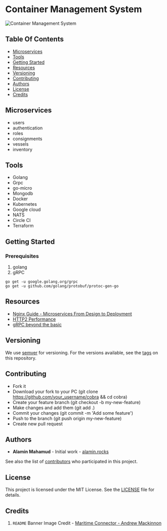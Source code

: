 # Container Management System

![Container Management System](http://maritime-connector.com/ships_uploads/wana_bhum-9308663-container_ship-8-140842.jpg)

## Table Of Contents

- [Microservices](#microservices)
- [Tools](#tools)
- [Getting Started](#getting-started)
- [Resources](#resources)
- [Versioning](#versioning)
- [Contributing](#contributing)
- [Authors](#authors)
- [License](#license)
- [Credits](#credits)

## Microservices

- users
- authentication
- roles
- consignments
- vessels
- inventory


## Tools

- Golang
- Grpc
- go-micro
- Mongodb
- Docker
- Kubernetes
- Google cloud
- NATS
- Circle CI
- Terraform

## Getting Started

### Prerequisites

1. golang
2. gRPC

``` shell
go get -u google.golang.org/grpc
go get -u github.com/golang/protobuf/protoc-gen-go
```

## Resources

- [Nginx Guide - Microservices From Design to Deployment](https://www.nginx.com/blog/introduction-to-microservices/)
- [HTTP2 Performance](https://developers.google.com/web/fundamentals/performance/http2/)
- [gRPC beyond the basic](https://blog.gopheracademy.com/advent-2017/go-grpc-beyond-basics/)

## Versioning

We use [semver](#semver.org) for versioning. For the versions available, see the [tags](https://github.com/alamin-mahamud/container-management-system/tags) on this repository.

## Contributing

- Fork it
- Download your fork to your PC (git clone https://github.com/your_username/cobra && cd cobra)
- Create your feature branch (git checkout -b my-new-feature)
- Make changes and add them (git add .)
- Commit your changes (git commit -m 'Add some feature')
- Push to the branch (git push origin my-new-feature)
- Create new pull request


## Authors

- **Alamin Mahamud** - Initial work - [alamin.rocks](https://alamin-rocks.herokuapp.com)

See also the list of [contributors](./CONTRIBUTORS.md) who participated in this project.

## License

This project is licensed under the MIT License.
See the [LICENSE](./LICENSE.md) file for details.


## Credits

1. `README` Banner Image Credit - [Maritime Connector - Andrew Mackinnon](http://maritime-connector.com/ship/wana-bhum-9308663/)
